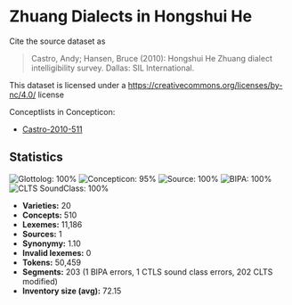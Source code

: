 # Zhuang Dialects in Hongshui He

Cite the source dataset as

> Castro, Andy; Hansen, Bruce (2010): Hongshui He Zhuang dialect intelligibility survey. Dallas: SIL International.

This dataset is licensed under a https://creativecommons.org/licenses/by-nc/4.0/ license

Conceptlists in Concepticon:
- [Castro-2010-511](http://concepticon.clld.org/contributions/Castro-2010-511)

## Statistics



![Glottolog: 100%](https://img.shields.io/badge/Glottolog-100%25-brightgreen.svg "Glottolog: 100%")
![Concepticon: 95%](https://img.shields.io/badge/Concepticon-95%25-green.svg "Concepticon: 95%")
![Source: 100%](https://img.shields.io/badge/Source-100%25-brightgreen.svg "Source: 100%")
![BIPA: 100%](https://img.shields.io/badge/BIPA-100%25-brightgreen.svg "BIPA: 100%")
![CLTS SoundClass: 100%](https://img.shields.io/badge/CLTS%20SoundClass-100%25-brightgreen.svg "CLTS SoundClass: 100%")

- **Varieties:** 20
- **Concepts:** 510
- **Lexemes:** 11,186
- **Sources:** 1
- **Synonymy:** 1.10
- **Invalid lexemes:** 0
- **Tokens:** 50,459
- **Segments:** 203 (1 BIPA errors, 1 CTLS sound class errors, 202 CLTS modified)
- **Inventory size (avg):** 72.15